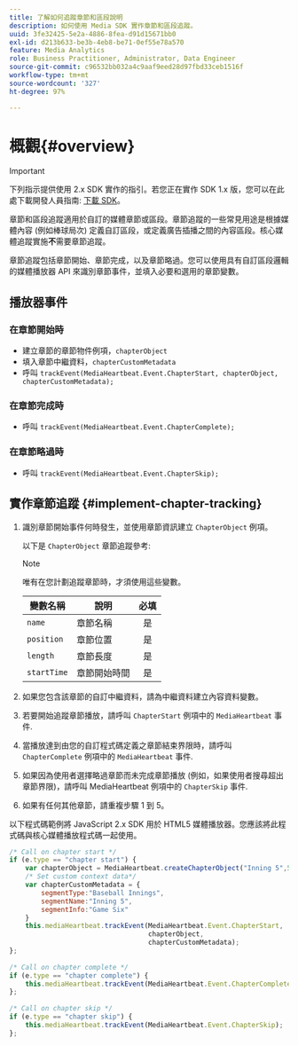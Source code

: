 ```yaml
---
title: 了解如何追蹤章節和區段說明
description: 如何使用 Media SDK 實作章節和區段追蹤。
uuid: 3fe32425-5e2a-4886-8fea-d91d15671bb0
exl-id: d213b633-be3b-4eb8-be71-0ef55e78a570
feature: Media Analytics
role: Business Practitioner, Administrator, Data Engineer
source-git-commit: c96532bb032a4c9aaf9eed28d97fbd33ceb1516f
workflow-type: tm+mt
source-wordcount: '327'
ht-degree: 97%

---
```


# 概觀{#overview}

>[!IMPORTANT]
>
>下列指示提供使用 2.x SDK 實作的指引。若您正在實作 SDK 1.x 版，您可以在此處下載開發人員指南: [下載 SDK](/help/sdk-implement/download-sdks.md)。

章節和區段追蹤適用於自訂的媒體章節或區段。章節追蹤的一些常見用途是根據媒體內容 (例如棒球局次) 定義自訂區段，或定義廣告插播之間的內容區段。核心媒體追蹤實施&#x200B;**不**&#x200B;需要章節追蹤。

章節追蹤包括章節開始、章節完成，以及章節略過。您可以使用具有自訂區段邏輯的媒體播放器 API 來識別章節事件，並填入必要和選用的章節變數。

## 播放器事件

### 在章節開始時

* 建立章節的章節物件例項，`chapterObject`
* 填入章節中繼資料，`chapterCustomMetadata`
* 呼叫 `trackEvent(MediaHeartbeat.Event.ChapterStart, chapterObject, chapterCustomMetadata);`

### 在章節完成時

* 呼叫 `trackEvent(MediaHeartbeat.Event.ChapterComplete);`

### 在章節略過時

* 呼叫 `trackEvent(MediaHeartbeat.Event.ChapterSkip);`

## 實作章節追蹤  {#implement-chapter-tracking}

1. 識別章節開始事件何時發生，並使用章節資訊建立 `ChapterObject` 例項。

   以下是 `ChapterObject` 章節追蹤參考:

   >[!NOTE]
   >
   >唯有在您計劃追蹤章節時，才須使用這些變數。

   | 變數名稱 | 說明 | 必填 |
   | --- | --- | :---: |
   | `name` | 章節名稱 | 是 |
   | `position` | 章節位置 | 是 |
   | `length` | 章節長度 | 是 |
   | `startTime` | 章節開始時間 | 是 |

1. 如果您包含該章節的自訂中繼資料，請為中繼資料建立內容資料變數。
1. 若要開始追蹤章節播放，請呼叫 `ChapterStart` 例項中的 `MediaHeartbeat` 事件.
1. 當播放達到由您的自訂程式碼定義之章節結束界限時，請呼叫 `ChapterComplete` 例項中的 `MediaHeartbeat` 事件.
1. 如果因為使用者選擇略過章節而未完成章節播放 (例如，如果使用者搜尋超出章節界限)，請呼叫 MediaHeartbeat 例項中的 `ChapterSkip` 事件.
1. 如果有任何其他章節，請重複步驟 1 到 5。

以下程式碼範例將 JavaScript 2.x SDK 用於 HTML5 媒體播放器。您應該將此程式碼與核心媒體播放程式碼一起使用。

```js
/* Call on chapter start */ 
if (e.type == "chapter start") { 
    var chapterObject = MediaHeartbeat.createChapterObject("Inning 5",5,500,2500); 
    /* Set custom context data*/ 
    var chapterCustomMetadata = { 
        segmentType:"Baseball Innings", 
        segmentName:"Inning 5", 
        segmentInfo:"Game Six" 
    } 
    this.mediaHeartbeat.trackEvent(MediaHeartbeat.Event.ChapterStart,  
                                   chapterObject,  
                                   chapterCustomMetadata); 
}; 
 
/* Call on chapter complete */ 
if (e.type == "chapter complete") { 
    this.mediaHeartbeat.trackEvent(MediaHeartbeat.Event.ChapterComplete); 
}; 
 
/* Call on chapter skip */ 
if (e.type == "chapter skip") { 
    this.mediaHeartbeat.trackEvent(MediaHeartbeat.Event.ChapterSkip); 
}; 
```
